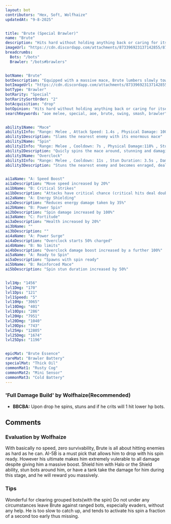 ```yaml
---
layout: bot
contributors: "Hex, Soft, Wolfhaize"
updatedAt: "9-8-2025"


title: "Brute (Special Brawler)"
name: "Brute"
description: "Hits hard without holding anything back or caring for itself. Extremelly powerful when it connects, but has such a poor mobility you will need to help it get to its targets.\n- Speciality: brutal hits, potentially AoE\n- Note: can die very fast if not protected during its Ult\n- Combo: placement & mobility abilities"
imageUrl: "https://cdn.discordapp.com/attachments/873396923137142855/873397488160223302/brute.png"
breadcrumbs:
  Bots: "/bots"
  Brawler: "/bots#brawlers"


botName: "Brute"
botDescription: "Equipped with a massive mace, Brute lumbers slowly towards its enemies to deal huge damage."
botImageUrl: "https://cdn.discordapp.com/attachments/873396923137142855/873397488160223302/brute.png"
botType: "Brawler"
botRarity: "Special"
botRaritySortOrder: "2"
botAcquisition: "drop"
botOpinion: "Hits hard without holding anything back or caring for itself. Extremelly powerful when it connects, but has such a poor mobility you will need to help it get to its targets."
searchKeywords: "aoe melee, special, aoe, brute, swing, smash, brawler"


ability1Name: "Mace"
ability1Info: "Range: Melee , Attack Speed: 1.4s , Physical Damage: 100% , Knockback: Small"
ability1Description: "Slams the nearest enemy with its enormous mace"
ability2Name: "Spin"
ability2Info: "Range: Melee , Cooldown: 7s , Physical Damage:118% , Stun Duration: 2.5s , Knockback: Small"
ability2Description: "Quicly spins the mace around, stunning and damaging nearby enemies"
ability3Name: "Overclock"
ability3Info: "Range: Melee , Cooldown: 11s , Stun Duration: 3.5s , Damage: +150% , Duration: 4s , Damage Taken: +150% , Physical Damage: 59% , Knockback: Small"
ability3Description: "Stuns the nearest enemy and becomes enraged, dealing and taking much more damage than usual"


ai1aName: "A: Speed Boost"
ai1aDescription: "Move speed increased by 20%"
ai1bName: "B: Critical Strikes"
ai1bDescription: "Attacks have critical chance (critical hits deal double damage)"
ai2aName: "A: Energy Shielding"
ai2aDescription: "Reduces energy damage taken by 35%"
ai2bName: "B: Power Spin"
ai2bDescription: "Spin damage increased by 100%"
ai3aName: "C: Fortitude"
ai3aDescription: "Health increased by 20%"
ai3bName: ""
ai3bDescription: ""
ai4aName: "A: Power Surge"
ai4aDescription: "Overclock starts 50% charged"
ai4bName: "B: No limits"
ai4bDescription: "Overclock damage boost increased by a further 100%"
ai5aName: "A: Ready to Spin"
ai5aDescription: "Spawns with spin ready"
ai5bName: "B: Reinforced Mace"
ai5bDescription: "Spin stun duration increased by 50%"


lvl1Hp: "1456"
lvl1Dmg: "170"
lvl1Dps: "121"
lvl1Speed: "5"
lvl10Hp: "3065"
lvl10Dmg: "401"
lvl10Dps: "286"
lvl20Hp: "7951"
lvl20Dmg: "1040"
lvl20Dps: "743"
lvl25Hp: "12805"
lvl25Dmg: "1674"
lvl25Dps: "1196"


epicMat: "Brute Essence"
rareMat: "Brawler Battery"
specialMat: "Thick Oil"
commonMat1: "Rusty Cog"
commonMat2: "Mini Sensor"
commonMat3: "Cold Battery"
---
```


### 'Full Damage Build' by Wolfhaize(Recommended)
- **BBCBA:** Upon drop he spins, stuns and if he crits will 1 hit lower hp bots. 


## Comments

### Evaluation by Wolfhaize
With basically no speed, zero survivability, Brute is all about hitting enemies as hard as he can. AI-5B is a must pick that allows him to drop with his spin ready. However his ultimate makes him extremely vulerable to all damage despite giving him a massive boost. Shield him with Halo or the Shield ability, stun bots around him, or have a tank take the damage for him during this stage, and he will reward you massively.


### Tips
Wonderful for clearing grouped bots(with the spin)
Do not under any circumstances leave Brute against ranged bots, especially evaders, without any help. He is too slow to catch up, and tends to activate his spin a fraction of a second too early thus missing. 


